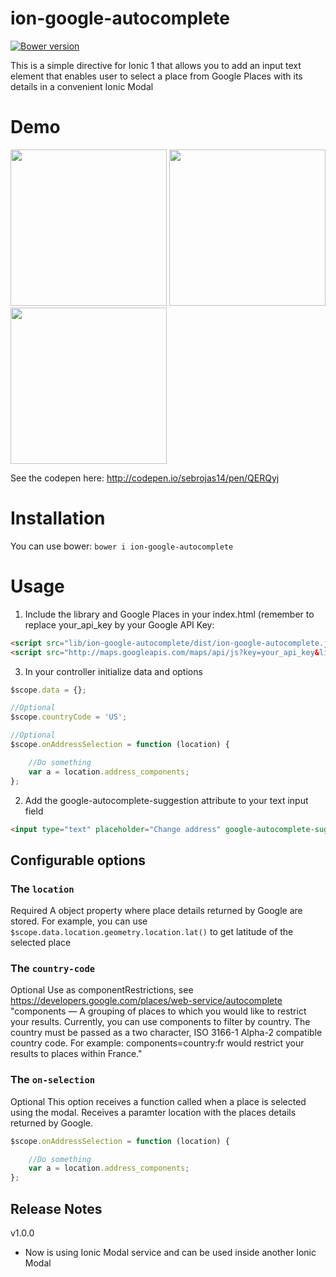 ion-google-autocomplete
================
[![Bower version](https://badge.fury.io/bo/ion-google-autocomplete.svg)](https://badge.fury.io/bo/ion-google-autocomplete.svg)

This is a simple directive for Ionic 1 that allows you to add an input text element that enables user to select a place from Google Places with its details in a convenient Ionic Modal

# Demo
<img src="https://s3.amazonaws.com/ionic-marketplace/ion-google-autocomplete/screenshot_1.png" width="250"/>
<img src="https://s3.amazonaws.com/ionic-marketplace/ion-google-autocomplete/screenshot_2.png" width="250"/>
<img src="https://s3.amazonaws.com/ionic-marketplace/ion-google-autocomplete/screenshot_3.png" width="250"/>

See the codepen here: http://codepen.io/sebrojas14/pen/QERQyj

# Installation
You can use bower:
`bower i ion-google-autocomplete`

# Usage
1. Include the library and Google Places in your index.html (remember to replace your_api_key by your Google API Key:
```html
<script src="lib/ion-google-autocomplete/dist/ion-google-autocomplete.js"></script>
<script src="http://maps.googleapis.com/maps/api/js?key=your_api_key&libraries=places"></script>
```
3. In your controller initialize data and options
```javascript
$scope.data = {};

//Optional
$scope.countryCode = 'US';

//Optional
$scope.onAddressSelection = function (location) {

    //Do something
    var a = location.address_components;
};
```
2. Add the google-autocomplete-suggestion attribute to your text input field
```html
<input type="text" placeholder="Change address" google-autocomplete-suggestion location="data.location" country-code="{{countryCode}}" on-selection="onAddressSelection(location)" ng-model="data.location.formatted_address" readonly required>
```

## Configurable options

### The `location`
Required
A object property where place details returned by Google are stored. For example, you can use `$scope.data.location.geometry.location.lat()` to get latitude of the selected place

### The `country-code`
Optional
Use as componentRestrictions, see https://developers.google.com/places/web-service/autocomplete
"components — A grouping of places to which you would like to restrict your results. Currently, you can use components to filter by country. The country must be passed as a two character, ISO 3166-1 Alpha-2 compatible country code. For example: components=country:fr would restrict your results to places within France."

### The `on-selection`
Optional
This option receives a function called when a place is selected using the modal. Receives a paramter location with the places details returned by Google.
```javascript
$scope.onAddressSelection = function (location) {

    //Do something
    var a = location.address_components;
};
```

## Release Notes

v1.0.0
- Now is using Ionic Modal service and can be used inside another Ionic Modal
